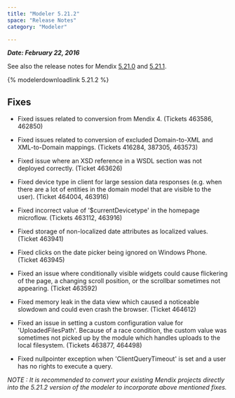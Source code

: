 ```yaml
---
title: "Modeler 5.21.2"
space: "Release Notes"
category: "Modeler"

---
```



***Date: February 22, 2016***

See also the release notes for Mendix [5.21.0](5.21.0) and [5.21.1](5.21.1).

{% modelerdownloadlink 5.21.2 %}

## Fixes

*   Fixed issues related to conversion from Mendix 4\. (Tickets 463586, 462850)

*   Fixed issues related to conversion of excluded Domain-to-XML and XML-to-Domain mappings. (Tickets 416284, 387305, 463573)

*   Fixed issue where an XSD reference in a WSDL section was not deployed correctly. (Ticket 463626)

*   Fixed device type in client for large session data responses (e.g. when there are a lot of entities in the domain model that are visible to the user). (Ticket 464004, 463916)

*   Fixed incorrect value of '$currentDevicetype' in the homepage microflow. (Tickets 463112, 463916)

*   Fixed storage of non-localized date attributes as localized values. (Ticket 463941)

*   Fixed clicks on the date picker being ignored on Windows Phone. (Ticket 463945)

*   Fixed an issue where conditionally visible widgets could cause flickering of the page, a changing scroll position, or the scrollbar sometimes not appearing. (Ticket 463592)

*   Fixed memory leak in the data view which caused a noticeable slowdown and could even crash the browser. (Ticket 464612)

*   Fixed an issue in setting a custom configuration value for 'UploadedFilesPath'. Because of a race condition, the custom value was sometimes not picked up by the module which handles uploads to the local filesystem. (Tickets 463877, 464498)

*   Fixed nullpointer exception when 'ClientQueryTimeout' is set and a user has no rights to execute a query.

_NOTE : It is recommended to convert your existing Mendix projects directly into the 5.21.2 version of the modeler to incorporate above mentioned fixes._
